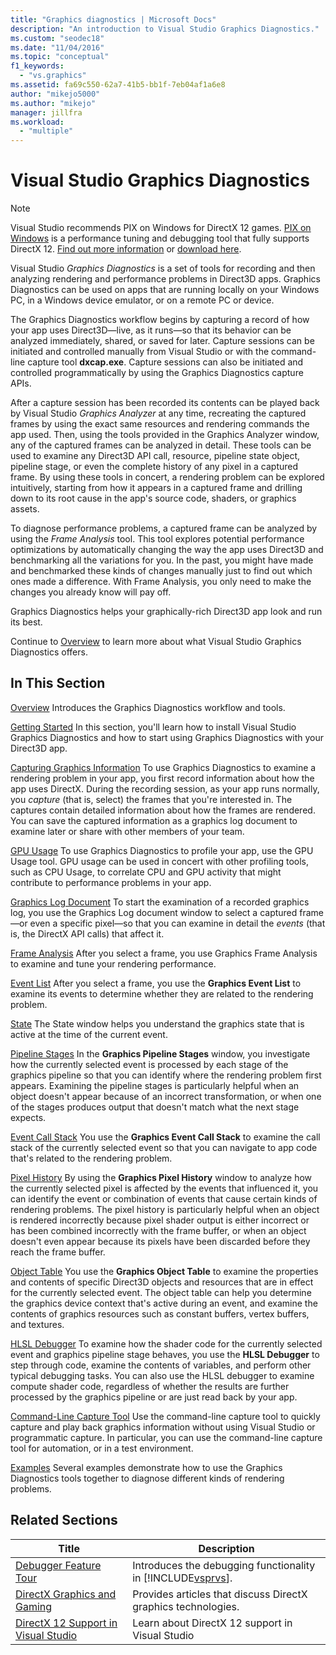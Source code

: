 ```yaml
---
title: "Graphics diagnostics | Microsoft Docs"
description: "An introduction to Visual Studio Graphics Diagnostics."
ms.custom: "seodec18"
ms.date: "11/04/2016"
ms.topic: "conceptual"
f1_keywords:
  - "vs.graphics"
ms.assetid: fa69c550-62a7-41b5-bb1f-7eb04af1a6e8
author: "mikejo5000"
ms.author: "mikejo"
manager: jillfra
ms.workload:
  - "multiple"
---
```

# Visual Studio Graphics Diagnostics
>[!NOTE]
> Visual Studio recommends PIX on Windows for DirectX 12 games. [PIX on Windows](https://aka.ms/PIXonWindows) is a performance tuning and debugging tool that fully supports DirectX 12. [Find out more information](visual-studio-graphics-diagnostics-directx-12.md) or [download here](https://aka.ms/downloadPIX).

Visual Studio *Graphics Diagnostics* is a set of tools for recording and then analyzing rendering and performance problems in Direct3D apps. Graphics Diagnostics can be used on apps that are running locally on your Windows PC, in a Windows device emulator, or on a remote PC or device.

 The Graphics Diagnostics workflow begins by capturing a record of how your app uses Direct3D—live, as it runs—so that its behavior can be analyzed immediately, shared, or saved for later. Capture sessions can be initiated and controlled manually from Visual Studio or with the command-line capture tool **dxcap.exe**. Capture sessions can also be initiated and controlled programmatically by using the Graphics Diagnostics capture APIs.

 After a capture session has been recorded its contents can be played back by Visual Studio *Graphics Analyzer* at any time, recreating the captured frames by using the exact same resources and rendering commands the app used. Then, using the tools provided in the Graphics Analyzer window, any of the captured frames can be analyzed in detail. These tools can be used to examine any Direct3D API call, resource, pipeline state object, pipeline stage, or even the complete history of any pixel in a captured frame. By using these tools in concert, a rendering problem can be explored intuitively, starting from how it appears in a captured frame and drilling down to its root cause in the app's source code, shaders, or graphics assets.

 To diagnose performance problems, a captured frame can be analyzed by using the *Frame Analysis* tool. This tool explores potential performance optimizations by automatically changing the way the app uses Direct3D and benchmarking all the variations for you. In the past, you might have made and benchmarked these kinds of changes manually just to find out which ones made a difference. With Frame Analysis, you only need to make the changes you already know will pay off.

 Graphics Diagnostics helps your graphically-rich Direct3D app look and run its best.

 Continue to [Overview](overview-of-visual-studio-graphics-diagnostics.md) to learn more about what Visual Studio Graphics Diagnostics offers.

## In This Section
 [Overview](overview-of-visual-studio-graphics-diagnostics.md)
 Introduces the Graphics Diagnostics workflow and tools.

 [Getting Started](getting-started-with-visual-studio-graphics-diagnostics.md)
 In this section, you'll learn how to install Visual Studio Graphics Diagnostics and how to start using Graphics Diagnostics with your Direct3D app.

 [Capturing Graphics Information](capturing-graphics-information.md)
 To use Graphics Diagnostics to examine a rendering problem in your app, you first record information about how the app uses DirectX. During the recording session, as your app runs normally, you *capture* (that is, select) the frames that you're interested in. The captures contain detailed information about how the frames are rendered. You can save the captured information as a graphics log document to examine later or share with other members of your team.

 [GPU Usage](../../profiling/gpu-usage.md)
 To use Graphics Diagnostics to profile your app, use the GPU Usage tool. GPU usage can be used in concert with other profiling tools, such as CPU Usage, to correlate CPU and GPU activity that might contribute to performance problems in your app.

 [Graphics Log Document](graphics-log-document.md)
 To start the examination of a recorded graphics log, you use the Graphics Log document window to select a captured frame—or even a specific pixel—so that you can examine in detail the *events* (that is, the DirectX API calls) that affect it.

 [Frame Analysis](graphics-frame-analysis.md)
 After you select a frame, you use Graphics Frame Analysis to examine and tune your rendering performance.

 [Event List](graphics-event-list.md)
 After you select a frame, you use the **Graphics Event List** to examine its events to determine whether they are related to the rendering problem.

 [State](graphics-state.md)
 The State window helps you understand the graphics state that is active at the time of the current event.

 [Pipeline Stages](graphics-pipeline-stages.md)
 In the **Graphics Pipeline Stages** window, you investigate how the currently selected event is processed by each stage of the graphics pipeline so that you can identify where the rendering problem first appears. Examining the pipeline stages is particularly helpful when an object doesn't appear because of an incorrect transformation, or when one of the stages produces output that doesn't match what the next stage expects.

 [Event Call Stack](graphics-event-call-stack.md)
 You use the **Graphics Event Call Stack** to examine the call stack of the currently selected event so that you can navigate to app code that's related to the rendering problem.

 [Pixel History](graphics-pixel-history.md)
 By using the **Graphics Pixel History** window to analyze how the currently selected pixel is affected by the events that influenced it, you can identify the event or combination of events that cause certain kinds of rendering problems. The pixel history is particularly helpful when an object is rendered incorrectly because pixel shader output is either incorrect or has been combined incorrectly with the frame buffer, or when an object doesn't even appear because its pixels have been discarded before they reach the frame buffer.

 [Object Table](graphics-object-table.md)
 You use the **Graphics Object Table** to examine the properties and contents of specific Direct3D objects and resources that are in effect for the currently selected event. The object table can help you determine the graphics device context that's active during an event, and examine the contents of graphics resources such as constant buffers, vertex buffers, and textures.

 [HLSL Debugger](hlsl-shader-debugger.md)
 To examine how the shader code for the currently selected event and graphics pipeline stage behaves, you use the **HLSL Debugger** to step through code, examine the contents of variables, and perform other typical debugging tasks. You can also use the HLSL debugger to examine compute shader code, regardless of whether the results are further processed by the graphics pipeline or are just read back by your app.

 [Command-Line Capture Tool](command-line-capture-tool.md)
 Use the command-line capture tool to quickly capture and play back graphics information without using Visual Studio or programmatic capture. In particular, you can use the command-line capture tool for automation, or in a test environment.

 [Examples](graphics-diagnostics-examples.md)
 Several examples demonstrate how to use the Graphics Diagnostics tools together to diagnose different kinds of rendering problems.

## Related Sections

| Title | Description |
| - | - |
| [Debugger Feature Tour](../debugger-feature-tour.md) | Introduces the debugging functionality in [!INCLUDE[vsprvs](../../code-quality/includes/vsprvs_md.md)]. |
| [DirectX Graphics and Gaming](/windows/win32/directx) | Provides articles that discuss DirectX graphics technologies. |
| [DirectX 12 Support in Visual Studio](visual-studio-graphics-diagnostics-directx-12.md) | Learn about DirectX 12 support in Visual Studio |

